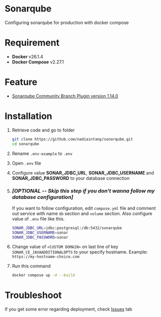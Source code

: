 # Sonarqube
Configuring sonarqube for production with docker compose

# Requirement
- **Docker** v26.1.4
- **Docker Compose** v2.27.1

# Feature
- [Sonarqube Community Branch Plugin version 1.14.0](https://github.com/mc1arke/sonarqube-community-branch-plugin?tab=readme-ov-file)

# Installation
1. Retrieve code and go to folder
    ```bash
    git clone https://github.com/nadiaintanp/sonarqube.git
    cd sonarqube
    ```

2. Rename `.env-example` to `.env`

3. Open `.env` file

4. Configure value **SONAR_JDBC_URL**, **SONAR_JDBC_USERNAME** and **SONAR_JDBC_PASSWORD** to your database connection 

5. ### _[OPTIONAL -- Skip this step if you don't wanna follow my database configuration]_
    
    If you want to follow configuration, edit `compose.yml` file and comment out service with name `db` section and `volume` section. Also configure value of `.env` file like this.
    
    ```bash
    SONAR_JDBC_URL=jdbc:postgresql:/db:5432/sonarqube
    SONAR_JDBC_USERNAME=sonar
    SONAR_JDBC_PASSWORD=sonar
    ```
6. Change value of `<CUSTOM DOMAIN>` on last line of key `SONAR_CE_JAVAADDITIONALOPTS` to your specify hostname. Example: `https://my-hostname-choice.com`

7. Run this command
    ```bash
    docker compose up -d --build
    ```

# Troubleshoot
If you get some error regarding deployment, check [Issues](https://github.com/nadiaintanp/sonarqube/issues) tab